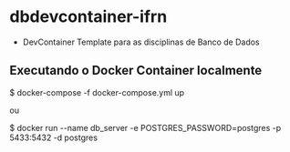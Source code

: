 # dbdevcontainer-ifrn
- DevContainer Template para as disciplinas de Banco de Dados

## Executando o Docker Container localmente
$ docker-compose -f docker-compose.yml up

ou 

$ docker run --name db_server -e POSTGRES_PASSWORD=postgres -p 5433:5432 -d postgres